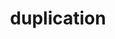 ---
layout: recommendation
parent: RNA
title: duplication
definition: 
    Duplication: a sequence change where, compared to a reference sequence, a copy of one or more nucleotides are inserted <b>directly 3'</b> of the original copy of that sequence.
discussion:
    Why do we not describe a duplication as an insertion?: Although duplications are basically a special type of insertion, there are several reasons why the recommendation is to describe duplications independently from insertions;<ul><li>the description is simple and shorter,</il><li>it is clear and prevents confusion regarding the position when an insertion is incorrectly reported like "r.22insG",</li><li>it prevents hypothetical discussions regarding the site of the insertion; in the case of a duplication covering the translation termination site (e.g. r.2223_*37dup) is the "insertion" in the protein coding region or in the 3'UTR?</li><li>insertion more or less means "coming from elsewhere". Mechanistically, a duplication is most likely caused by a local event, DNA polymerase slippage, duplicating a local sequence.</li></ul>
    How should I describe the change uacg<b>aucgaucgaucg</b>aggguccc to aucg<b>aucgaucgaucg</b>a<font color="red">aucgaucgaucg</font>ggguccc? The fact that the inserted sequence (aucgaucgaucg) is present in the original sequence suggests it derives from a duplicative event.: The variant should be described as an insertion; r.17_18ins5_16. A description using "dup" is not correct since, by definition, a duplication should be <b>directly 3'-flanking of the original copy</b> (in tandem). Note that the description given still makes it clear that the sequence inserted between r.17 and r.18 is probably derived from nearby, i.e. position r.5 to r.16, and thus likely derived from a duplicative event.
---
